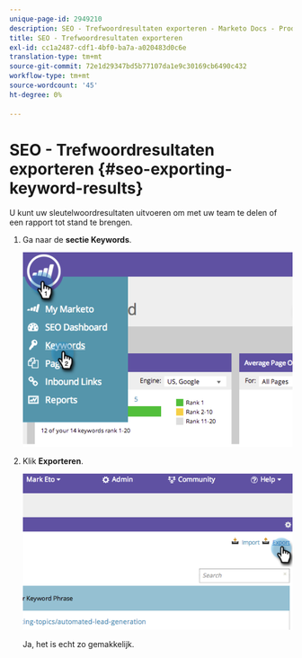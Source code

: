 ```yaml
---
unique-page-id: 2949210
description: SEO - Trefwoordresultaten exporteren - Marketo Docs - Productdocumentatie
title: SEO - Trefwoordresultaten exporteren
exl-id: cc1a2487-cdf1-4bf0-ba7a-a020483d0c6e
translation-type: tm+mt
source-git-commit: 72e1d29347bd5b77107da1e9c30169cb6490c432
workflow-type: tm+mt
source-wordcount: '45'
ht-degree: 0%

---
```


# SEO - Trefwoordresultaten exporteren {#seo-exporting-keyword-results}

U kunt uw sleutelwoordresultaten uitvoeren om met uw team te delen of een rapport tot stand te brengen.

1. Ga naar de **sectie Keywords**.

   ![](assets/image2014-9-18-12-3a51-3a7.png)

1. Klik **Exporteren**.

   ![](assets/image2014-9-18-12-3a51-3a25.png)

   Ja, het is echt zo gemakkelijk.
